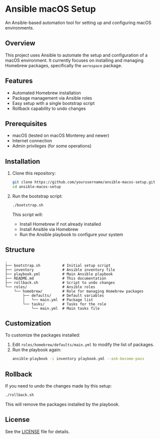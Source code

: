 # Ansible macOS Setup

An Ansible-based automation tool for setting up and configuring macOS environments.

## Overview

This project uses Ansible to automate the setup and configuration of a macOS environment. It currently focuses on installing and managing Homebrew packages, specifically the `aerospace` package.

## Features

- Automated Homebrew installation
- Package management via Ansible roles
- Easy setup with a single bootstrap script
- Rollback capability to undo changes

## Prerequisites

- macOS (tested on macOS Monterey and newer)
- Internet connection
- Admin privileges (for some operations)

## Installation

1. Clone this repository:
   ```bash
   git clone https://github.com/yourusername/ansible-macos-setup.git
   cd ansible-macos-setup
   ```

2. Run the bootstrap script:
   ```bash
   ./bootstrap.sh
   ```

   This script will:
   - Install Homebrew if not already installed
   - Install Ansible via Homebrew
   - Run the Ansible playbook to configure your system

## Structure

```
.
├── bootstrap.sh          # Initial setup script
├── inventory             # Ansible inventory file
├── playbook.yml          # Main Ansible playbook
├── README.md             # This documentation
├── rollback.sh           # Script to undo changes
└── roles/                # Ansible roles
    └── homebrew/         # Role for managing Homebrew packages
        ├── defaults/     # Default variables
        │   └── main.yml  # Package list
        └── tasks/        # Tasks for the role
            └── main.yml  # Main tasks file
```

## Customization

To customize the packages installed:

1. Edit `roles/homebrew/defaults/main.yml` to modify the list of packages.
2. Run the playbook again:
   ```bash
   ansible-playbook -i inventory playbook.yml --ask-become-pass
   ```

## Rollback

If you need to undo the changes made by this setup:

```bash
./rollback.sh
```

This will remove the packages installed by the playbook.

## License

See the [LICENSE](LICENSE) file for details.
